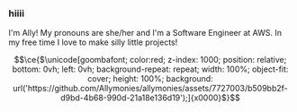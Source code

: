 ### hiiii

I'm Ally! My pronouns are she/her and I'm a Software Engineer at AWS. In my free time I love to make silly little projects!
```math
\ce{$\unicode[goombafont; color:red; z-index: 1000; position: relative; bottom: 0vh; left: 0vh; background-repeat: repeat; width: 100%; object-fit: cover; height: 100%; background: url('https://github.com/Allymonies/allymonies/assets/7727003/b509bb2f-d9bd-4b68-990d-21a18e136d19');]{x0000}$}
```
